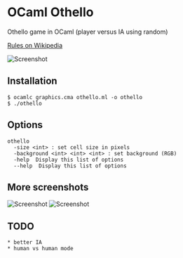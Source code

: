 OCaml Othello
=============

Othello game in OCaml (player versus IA using random)

[Rules on Wikipedia](http://en.wikipedia.org/wiki/Reversi)

![Screenshot](http://i.imgur.com/wsT69.png)


## Installation
```
$ ocamlc graphics.cma othello.ml -o othello 
$ ./othello
```

## Options
```
othello
  -size <int> : set cell size in pixels
  -background <int> <int> <int> : set background (RGB)
  -help  Display this list of options
  --help  Display this list of options
```
## More screenshots 
![Screenshot](http://i.imgur.com/z4MgU.png)
![Screenshot](http://i.imgur.com/90Pps.png)


## TODO

	* better IA
	* human vs human mode

